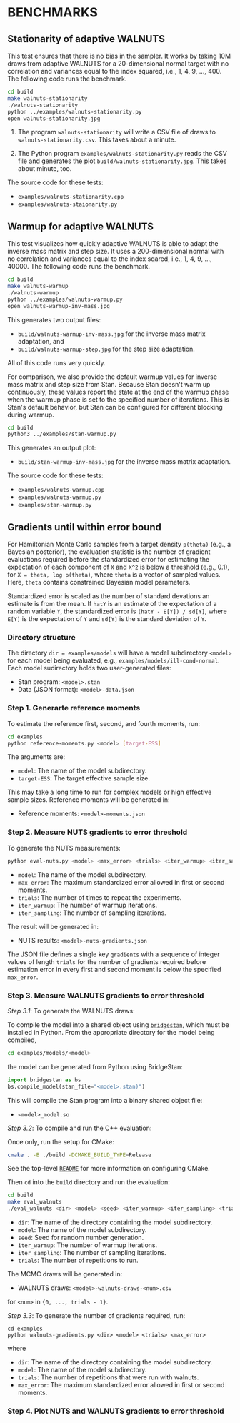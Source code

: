 # BENCHMARKS

## Stationarity of adaptive WALNUTS

This test ensures that there is no bias in the sampler. It works by
taking 10M draws from adaptive WALNUTS for a 20-dimensional normal
target with no correlation and variances equal to the index squared,
i.e., 1, 4, 9, ..., 400. The following code runs the benchmark.

```sh 
cd build 
make walnuts-stationarity 
./walnuts-stationarity 
python ../examples/walnuts-stationarity.py 
open walnuts-stationarity.jpg 
```

1.  The program `walnuts-stationarity` will write a CSV file of draws to
`walnuts-stationarity.csv`. This takes about a minute.

2.  The Python program `examples/walnuts-stationarity.py` reads the CSV
file and generates the plot `build/walnuts-stationarity.jpg`. This
takes about minute, too.

The source code for these tests:

* `examples/walnuts-stationarity.cpp`
* `examples/walnuts-staionarity.py`


## Warmup for adaptive WALNUTS

This test visualizes how quickly adaptive WALNUTS is able to adapt the
inverse mass matrix and step size.  It uses a 200-dimensional normal
with no correlation and variances equal to the index sqared, i.e., 1,
4, 9, ..., 40000.  The following code runs the benchmark.

```sh 
cd build 
make walnuts-warmup
./walnuts-warmup
python ../examples/walnuts-warmup.py 
open walnuts-warmup-inv-mass.jpg 
```

This generates two output files:

* `build/walnuts-warmup-inv-mass.jpg` for the inverse
mass matrix adaptation, and 
* `build/walnuts-warmup-step.jpg` for the step size
adaptation. 

All of this code runs very quickly.

For comparison, we also provide the default warmup values for inverse
mass matrix and step size from Stan.  Because Stan doesn't warm up
continuously, these values report the state at the end of the warmup
phase when the warmup phase is set to the specified number of
iterations. This is Stan's default behavior, but Stan can be
configured for different blocking during warmup.

```sh
cd build
python3 ../examples/stan-warmup.py
```

This generates an output plot:

* `build/stan-warmup-inv-mass.jpg` for the inverse mass matrix
  adaptation. 

The source code for these tests: 

* `examples/walnuts-warmup.cpp`
* `examples/walnuts-warmup.py`
* `examples/stan-warmup.py`


## Gradients until within error bound

For Hamiltonian Monte Carlo samples from a target density `p(theta)`
(e.g., a Bayesian posterior), the evaluation statistic is the number
of gradient evaluations required before the standardized error for
estimating the expectation of each component of `X` and `X^2` is below
a threshold (e.g., 0.1), for `X = theta, log p(theta)`, where `theta`
is a vector of sampled values.  Here, `theta` contains constrained
Bayesian model parameters.

Standardized error is scaled as the number of standard devations an  
estimate is from the mean. If `hatY` is an estimate of the expectation
of a random variable `Y`, the standardized error is `(hatY - E[Y]) /
sd[Y]`, where `E[Y]` is the expectation of `Y` and `sd[Y]` is the
standard deviation of `Y`.


### Directory structure

The directory `dir = examples/models` will have a model subdirectory
`<model>` for each model being evaluated, e.g.,
`examples/models/ill-cond-normal`.  Each model sudirectory holds two
user-generated files:

* Stan program: `<model>.stan`
* Data (JSON format): `<model>-data.json`


### Step 1. Generarte reference moments

To estimate the reference first, second, and fourth moments, run:

```bash
cd examples
python reference-moments.py <model> [target-ESS]
```

The arguments are:

* `model`: The name of the model subdirectory. 
* `target-ESS`: The target effective sample size.

This may take a long time to run for complex models or high effective
sample sizes.  Reference moments will be generated in:

* Reference moments: `<model>-moments.json`


### Step 2.  Measure NUTS gradients to error threshold

To generate the NUTS measurements:

```bash
python eval-nuts.py <model> <max_error> <trials> <iter_warmup> <iter_sampling>
```

* `model`: The name of the model subdirectory. 
* `max_error`: The maximum standardized error allowed in first or 
  second moments. 
* `trials`: The number of times to repeat the experiments. 
* `iter_warmup`: The number of warmup iterations. 
* `iter_sampling`: The number of sampling iterations. 
  
The result will be generated in:

* NUTS results: `<model>-nuts-gradients.json`

The JSON file defines a single key `gradients` with a sequence of
integer values of length `trials` for the number of gradients required
before estimation error in every first and second moment is below
the specified `max_error`.


### Step 3. Measure WALNUTS gradients to error threshold

*Step 3.1*: To generate the WALNUTS draws:

To compile the model into a shared object using 
[`bridgestan`](https://github.com/roualdes/bridgestan), which must be
installed in Python.  From the appropriate directory for the model
being compiled,

```bash
cd examples/models/<model>
```

the model can be generated from Python using BridgeStan:

```python
import bridgestan as bs
bs.compile_model(stan_file="<model>.stan)")
```

This will compile the Stan program into a binary shared object file:

* `<model>_model.so`


*Step 3.2*: To compile and run the C++ evaluation:

Once only, run the setup for CMake:

```bash
cmake . -B ./build -DCMAKE_BUILD_TYPE=Release
```

See the top-level [`README`](../) for more information on configuring CMake.

Then `cd` into the `build` directory and run the evaluation:

```bash
cd build
make eval_walnuts
./eval_walnuts <dir> <model> <seed> <iter_warmup> <iter_sampling> <trials>
```

* `dir`: The name of the directory containing the model subdirectory. 
* `model`: The name of the model subdirectory. 
* `seed`: Seed for random number generation.
* `iter_warmup`: The number of warmup iterations. 
* `iter_sampling`: The number of sampling iterations. 
* `trials`: The number of repetitions to run. 

The MCMC draws will be generated in:

* WALNUTS draws: `<model>-walnuts-draws-<num>.csv`

for `<num>` in `{0, ..., trials - 1}`.

*Step 3.3*: To generate the number of gradients required, run:

```
cd examples
python walnuts-gradients.py <dir> <model> <trials> <max_error>
```

where

* `dir`: The name of the directory containing the model subdirectory. 
* `model`: The name of the model subdirectory. 
* `trials`: The number of repetitions that were run with walnuts.
* `max_error`: The maximum standardized error allowed in first or 
  second moments. 

### Step 4. Plot NUTS and WALNUTS gradients to error threshold
